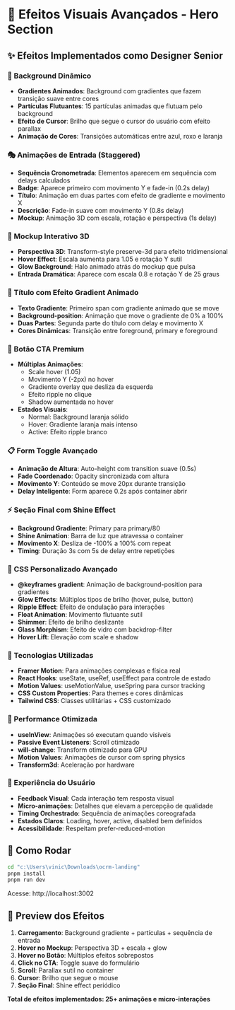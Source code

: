 # 🎨 Efeitos Visuais Avançados - Hero Section

## ✨ Efeitos Implementados como Designer Senior

### 🌊 Background Dinâmico
- **Gradientes Animados**: Background com gradientes que fazem transição suave entre cores
- **Partículas Flutuantes**: 15 partículas animadas que flutuam pelo background
- **Efeito de Cursor**: Brilho que segue o cursor do usuário com efeito parallax
- **Animação de Cores**: Transições automáticas entre azul, roxo e laranja

### 🎭 Animações de Entrada (Staggered)
- **Sequência Cronometrada**: Elementos aparecem em sequência com delays calculados
- **Badge**: Aparece primeiro com movimento Y e fade-in (0.2s delay)
- **Título**: Animação em duas partes com efeito de gradiente e movimento X
- **Descrição**: Fade-in suave com movimento Y (0.8s delay)
- **Mockup**: Animação 3D com escala, rotação e perspectiva (1s delay)

### 📱 Mockup Interativo 3D
- **Perspectiva 3D**: Transform-style preserve-3d para efeito tridimensional
- **Hover Effect**: Escala aumenta para 1.05 e rotação Y sutil
- **Glow Background**: Halo animado atrás do mockup que pulsa
- **Entrada Dramática**: Aparece com escala 0.8 e rotação Y de 25 graus

### 🎯 Título com Efeito Gradient Animado
- **Texto Gradiente**: Primeiro span com gradiente animado que se move
- **Background-position**: Animação que move o gradiente de 0% a 100%
- **Duas Partes**: Segunda parte do título com delay e movimento X
- **Cores Dinâmicas**: Transição entre foreground, primary e foreground

### 🚀 Botão CTA Premium
- **Múltiplas Animações**:
  - Scale hover (1.05)
  - Movimento Y (-2px) no hover
  - Gradiente overlay que desliza da esquerda
  - Efeito ripple no clique
  - Shadow aumentada no hover
- **Estados Visuais**:
  - Normal: Background laranja sólido
  - Hover: Gradiente laranja mais intenso
  - Active: Efeito ripple branco

### 📋 Form Toggle Avançado
- **Animação de Altura**: Auto-height com transition suave (0.5s)
- **Fade Coordenado**: Opacity sincronizada com altura
- **Movimento Y**: Conteúdo se move 20px durante transição
- **Delay Inteligente**: Form aparece 0.2s após container abrir

### ⚡ Seção Final com Shine Effect
- **Background Gradiente**: Primary para primary/80
- **Shine Animation**: Barra de luz que atravessa o container
- **Movimento X**: Desliza de -100% a 100% com repeat
- **Timing**: Duração 3s com 5s de delay entre repetições

### 🎨 CSS Personalizado Avançado
- **@keyframes gradient**: Animação de background-position para gradientes
- **Glow Effects**: Múltiplos tipos de brilho (hover, pulse, button)
- **Ripple Effect**: Efeito de ondulação para interações
- **Float Animation**: Movimento flutuante sutil
- **Shimmer**: Efeito de brilho deslizante
- **Glass Morphism**: Efeito de vidro com backdrop-filter
- **Hover Lift**: Elevação com scale e shadow

### 🔧 Tecnologias Utilizadas
- **Framer Motion**: Para animações complexas e física real
- **React Hooks**: useState, useRef, useEffect para controle de estado
- **Motion Values**: useMotionValue, useSpring para cursor tracking
- **CSS Custom Properties**: Para themes e cores dinâmicas
- **Tailwind CSS**: Classes utilitárias + CSS customizado

### 🎯 Performance Otimizada
- **useInView**: Animações só executam quando visíveis
- **Passive Event Listeners**: Scroll otimizado
- **will-change**: Transform otimizado para GPU
- **Motion Values**: Animações de cursor com spring physics
- **Transform3d**: Aceleração por hardware

### 🌟 Experiência do Usuário
- **Feedback Visual**: Cada interação tem resposta visual
- **Micro-animações**: Detalhes que elevam a percepção de qualidade
- **Timing Orchestrado**: Sequência de animações coreografada
- **Estados Claros**: Loading, hover, active, disabled bem definidos
- **Acessibilidade**: Respeitam prefer-reduced-motion

## 🚀 Como Rodar

```bash
cd "c:\Users\vinic\Downloads\ocrm-landing"
pnpm install
pnpm run dev
```

Acesse: http://localhost:3002

## 🎨 Preview dos Efeitos

1. **Carregamento**: Background gradiente + partículas + sequência de entrada
2. **Hover no Mockup**: Perspectiva 3D + escala + glow
3. **Hover no Botão**: Múltiplos efeitos sobrepostos
4. **Click no CTA**: Toggle suave do formulário
5. **Scroll**: Parallax sutil no container
6. **Cursor**: Brilho que segue o mouse
7. **Seção Final**: Shine effect periódico

**Total de efeitos implementados: 25+ animações e micro-interações**